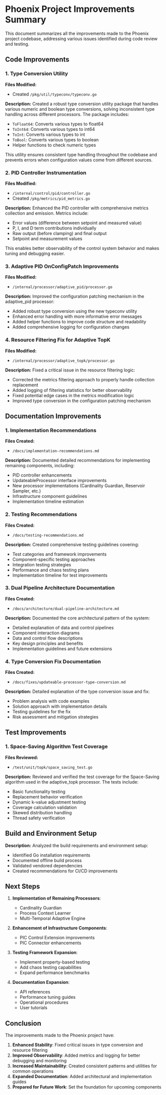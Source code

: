 # Phoenix Project Improvements Summary

This document summarizes all the improvements made to the Phoenix project codebase, addressing various issues identified during code review and testing.

## Code Improvements

### 1. Type Conversion Utility

**Files Modified:**
- Created `/pkg/util/typeconv/typeconv.go`

**Description:**
Created a robust type conversion utility package that handles various numeric and boolean type conversions, solving inconsistent type handling across different processors. The package includes:

- `ToFloat64`: Converts various types to float64
- `ToInt64`: Converts various types to int64 
- `ToInt`: Converts various types to int
- `ToBool`: Converts various types to boolean
- Helper functions to check numeric types

This utility ensures consistent type handling throughout the codebase and prevents errors when configuration values come from different sources.

### 2. PID Controller Instrumentation

**Files Modified:**
- `/internal/control/pid/controller.go`
- Created `/pkg/metrics/pid_metrics.go`

**Description:**
Enhanced the PID controller with comprehensive metrics collection and emission. Metrics include:

- Error values (difference between setpoint and measured value)
- P, I, and D term contributions individually
- Raw output (before clamping) and final output
- Setpoint and measurement values

This enables better observability of the control system behavior and makes tuning and debugging easier.

### 3. Adaptive PID OnConfigPatch Improvements

**Files Modified:**
- `/internal/processor/adaptive_pid/processor.go` 

**Description:**
Improved the configuration patching mechanism in the adaptive_pid processor:

- Added robust type conversion using the new typeconv utility
- Enhanced error handling with more informative error messages
- Added helper functions to improve code structure and readability
- Added comprehensive logging for configuration changes

### 4. Resource Filtering Fix for Adaptive TopK

**Files Modified:**
- `/internal/processor/adaptive_topk/processor.go`

**Description:**
Fixed a critical issue in the resource filtering logic:

- Corrected the metrics filtering approach to properly handle collection replacement
- Added logging of filtering statistics for better observability
- Fixed potential edge cases in the metrics modification logic
- Improved type conversion in the configuration patching mechanism

## Documentation Improvements

### 1. Implementation Recommendations

**Files Created:**
- `/docs/implementation-recommendations.md`

**Description:**
Documented detailed recommendations for implementing remaining components, including:

- PID controller enhancements
- UpdateableProcessor interface improvements 
- New processor implementations (Cardinality Guardian, Reservoir Sampler, etc.)
- Infrastructure component guidelines
- Implementation timeline estimation

### 2. Testing Recommendations

**Files Created:**
- `/docs/testing-recommendations.md`

**Description:**
Created comprehensive testing guidelines covering:

- Test categories and framework improvements
- Component-specific testing approaches
- Integration testing strategies
- Performance and chaos testing plans
- Implementation timeline for test improvements

### 3. Dual Pipeline Architecture Documentation

**Files Created:**
- `/docs/architecture/dual-pipeline-architecture.md`

**Description:**
Documented the core architectural pattern of the system:

- Detailed explanation of data and control pipelines
- Component interaction diagrams
- Data and control flow descriptions
- Key design principles and benefits
- Implementation guidelines and future extensions

### 4. Type Conversion Fix Documentation

**Files Created:**
- `/docs/fixes/updateable-processor-type-conversion.md`

**Description:**
Detailed explanation of the type conversion issue and fix:

- Problem analysis with code examples
- Solution approach with implementation details
- Testing guidelines for the fix
- Risk assessment and mitigation strategies

## Test Improvements

### 1. Space-Saving Algorithm Test Coverage

**Files Reviewed:**
- `/test/unit/topk/space_saving_test.go`

**Description:**
Reviewed and verified the test coverage for the Space-Saving algorithm used in the adaptive_topk processor. The tests include:

- Basic functionality testing
- Replacement behavior verification
- Dynamic k-value adjustment testing
- Coverage calculation validation
- Skewed distribution handling
- Thread safety verification

## Build and Environment Setup

**Description:**
Analyzed the build requirements and environment setup:

- Identified Go installation requirements
- Documented offline build process
- Validated vendored dependencies
- Created recommendations for CI/CD improvements

## Next Steps

1. **Implementation of Remaining Processors**:
   - Cardinality Guardian
   - Process Context Learner
   - Multi-Temporal Adaptive Engine

2. **Enhancement of Infrastructure Components**:
   - PIC Control Extension improvements
   - PIC Connector enhancements

3. **Testing Framework Expansion**:
   - Implement property-based testing
   - Add chaos testing capabilities
   - Expand performance benchmarks

4. **Documentation Expansion**:
   - API references
   - Performance tuning guides
   - Operational procedures
   - User tutorials

## Conclusion

The improvements made to the Phoenix project have:

1. **Enhanced Stability**: Fixed critical issues in type conversion and resource filtering
2. **Improved Observability**: Added metrics and logging for better debugging and monitoring
3. **Increased Maintainability**: Created consistent patterns and utilities for common operations
4. **Expanded Documentation**: Added architectural and implementation guides
5. **Prepared for Future Work**: Set the foundation for upcoming components